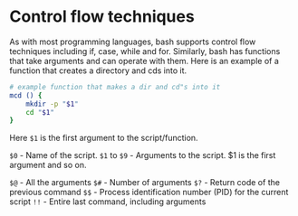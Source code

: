 
# Control flow techniques 

As with most programming languages, bash supports control flow techniques including if, case, while and for. Similarly, bash has functions that take arguments and can operate with them. Here is an example of a function that creates a directory and cds into it.

```bash
# example function that makes a dir and cd"s into it 
mcd () {
    mkdir -p "$1"
    cd "$1"
}
```

Here `$1` is the first argument to the script/function.

`$0` - Name of the script. 
`$1` to `$9` - Arguments to the script. $1 is the first argument and so on.

`$@` - All the arguments
`$#` - Number of arguments
`$?` - Return code of the previous command
`$$` - Process identification number (PID) for the current script
`!!` - Entire last command, including arguments

